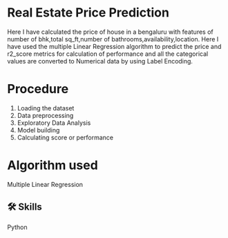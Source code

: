 # Real Estate Price Prediction

Here I have calculated the price of house in a bengaluru with features of number of bhk,total sq_ft,number of bathrooms,availability,location. Here I have used the multiple Linear Regression algorithm to predict the price and r2_score metrics for calculation of performance and all the categorical values are converted to Numerical data by using Label Encoding.

# Procedure
 1) Loading the dataset
 2) Data preprocessing
 3) Exploratory Data Analysis
 4) Model building
 5) Calculating score or performance

# Algorithm used
  Multiple Linear Regression
  
## 🛠 Skills
Python 
